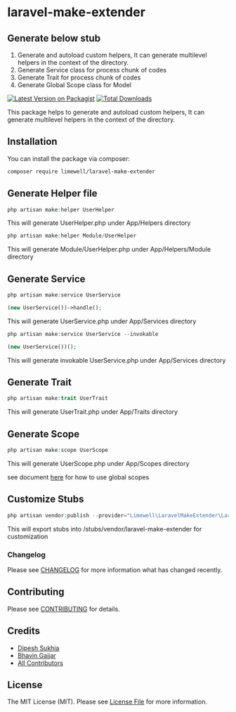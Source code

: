 # laravel-make-extender
## Generate below stub
1. Generate and autoload custom helpers, It can generate multilevel helpers in the context of the directory.
2. Generate Service class for process chunk of codes
3. Generate Trait for process chunk of codes
4. Generate Global Scope class for Model

[![Latest Version on Packagist](https://img.shields.io/packagist/v/limewell/laravel-make-extender.svg?style=flat-square)](https://packagist.org/packages/limewell/laravel-make-extender)
[![Total Downloads](https://img.shields.io/packagist/dt/limewell/laravel-make-extender.svg?style=flat-square)](https://packagist.org/packages/limewell/laravel-make-extender)

This package helps to generate and autoload custom helpers, It can generate multilevel helpers in the context of the
directory.

## Installation

You can install the package via composer:

```bash
composer require limewell/laravel-make-extender
```

## Generate Helper file

```php
php artisan make:helper UserHelper
```
This will generate UserHelper.php under App/Helpers directory
```php
php artisan make:helper Module/UserHelper
```
This will generate Module/UserHelper.php under App/Helpers/Module directory


## Generate Service

```php
php artisan make:service UserService
```
```php
(new UserService())->handle();
```
This will generate UserService.php under App/Services directory

```php
php artisan make:service UserService --invokable
```
```php
(new UserService())();
```
This will generate invokable UserService.php under App/Services directory

## Generate Trait

```php
php artisan make:trait UserTrait
```
This will generate UserTrait.php under App/Traits directory


## Generate Scope

```php
php artisan make:scope UserScope
```
This will generate UserScope.php under App/Scopes directory

see document [here](https://laravel.com/docs/8.x/eloquent#global-scopes) for how to use global scopes

## Customize Stubs

```php
php artisan vendor:publish --provider="Limewell\LaravelMakeExtender\LaravelMakeExtenderServiceProvider" --tag="stubs"
```
This will export stubs into /stubs/vendor/laravel-make-extender for customization


### Changelog

Please see [CHANGELOG](CHANGELOG.md) for more information what has changed recently.

## Contributing

Please see [CONTRIBUTING](CONTRIBUTING.md) for details.

## Credits

- [Dipesh Sukhia](https://github.com/dipeshsukhia)
- [Bhavin Gajjar](https://github.com/bhavingajjar)
- [All Contributors](../../contributors)

## License

The MIT License (MIT). Please see [License File](LICENSE.md) for more information.
